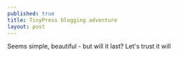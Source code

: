 ```yaml
---
published: true
title: TinyPress blogging adventure 
layout: post
---
```

Seems simple, beautiful - but will it last? Let's trust it will